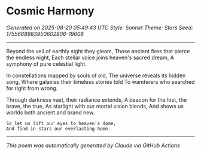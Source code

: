 # Cosmic Harmony

*Generated on 2025-08-20 05:49:43 UTC*
*Style: Sonnet*
*Theme: Stars*
*Seed: 1755668983950602806-19608*

---

Beyond the veil of earthly sight they gleam,
Those ancient fires that pierce the endless night,
Each stellar voice joins heaven's sacred dream,
A symphony of pure celestial light.

In constellations mapped by souls of old,
The universe reveals its hidden song,
Where galaxies their timeless stories told
To wanderers who searched for right from wrong.

Through darkness vast, their radiance extends,
A beacon for the lost, the brave, the true,
As starlight with our mortal vision blends,
And shows us worlds both ancient and brand new.

    So let us lift our eyes to heaven's dome,
    And find in stars our everlasting home.

---

*This poem was automatically generated by Claude via GitHub Actions*